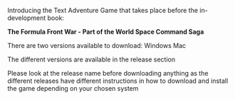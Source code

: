 Introducing the Text Adventure Game that takes place before the in-development book:

<b>The Formula Front War - Part of the World Space Command Saga</b>

There are two versions available to download:
Windows
Mac

The different versions are available in the release section

Please look at the release name before downloading anything as the different releases have different instructions in how to download and install the game depending on your chosen system
